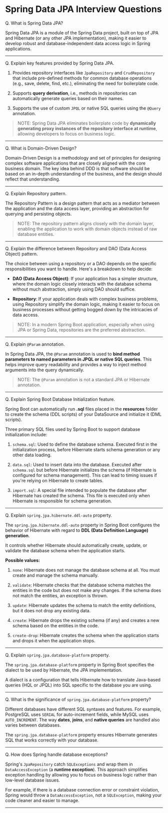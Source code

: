 # Spring Data JPA Interview Questions

Q. What is Spring Data JPA?

Spring Data JPA is a module of the Spring Data project, built on top of JPA and Hibernate (or any other JPA implementation), making it easier to develop robust and database-independent data access logic in Spring applications.

---

Q. Explain key features provided by Spring Data JPA.

1. Provides repository interfaces like `JpaRepository` and `CrudRepository` that include pre-defined methods for common database operations (e.g., save, delete, find, etc.), eliminating the need for boilerplate code. 

2. Supports **query derivation**, i.e., methods in repositories can automatically generate queries based on their names.

3. Supports the use of custom `JPQL` or native SQL queries using the `@Query` annotation.

> NOTE: Spring Data JPA eliminates boilerplate code by **dynamically generating proxy instances of the repository interface at runtime**, allowing developers to focus on business logic.

---

Q. What is Domain-Driven Design?

Domain-Driven Design is a methodology and set of principles for designing complex software applications that are closely aligned with the core business domain. The key idea behind DDD is that software should be based on an in-depth understanding of the business, and the design should reflect that understanding.

---

Q. Explain Repository pattern.

The Repository Pattern is a design pattern that acts as a mediator between the application and the data access layer, providing an abstraction for querying and persisting objects. 

> NOTE: The repository pattern aligns closely with the domain layer, enabling the application to work with domain objects instead of raw database entities.

---

Q. Explain the difference between Repository and DAO (Data Access Object) pattern.

The choice between using a repository or a DAO depends on the specific responsibilities you want to handle. Here's a breakdown to help decide:

- **DAO (Data Access Object)**: If your application has a simpler structure, where the domain logic closely interacts with the database schema without much abstraction, simply using DAO should suffice.

- **Repository**: If your application deals with complex business problems, using Repository simplify the domain logic, making it easier to focus on business processes without getting bogged down by the intricacies of data access.

> NOTE: In a modern Spring Boot application, especially when using JPA or Spring Data, repositories are the preferred abstraction.

---

Q. Explain `@Param` annotation.

In Spring Data JPA, the `@Param` annotation is used to **bind method parameters to named parameters in JPQL or native SQL queries**. This helps improve query readability and provides a way to inject method arguments into the query dynamically.

> NOTE: The `@Param` annotation is not a standard JPA or Hibernate annotation. 

---

Q. Explain Spring Boot Database Initialization feature.

Spring Boot can automatically run **.sql** files placed in the **resources** folder to create the schema (DDL scripts) of your DataSource and initialize it (DML scripts).

Three primary SQL files used by Spring Boot to support database initialization include: 

1. `schema.sql`: Used to define the database schema. Executed first in the initialization process, before Hibernate starts schema generation or any other data loading.

2. `data.sql`: Used to insert data into the database. Executed after `schema.sql` but before Hibernate initializes the schema (if Hibernate is configured for schema management). This can lead to timing issues if you're relying on Hibernate to create tables.

3. `import.sql`: A special file intended to populate the database after Hibernate has created the schema. This file is executed only when Hibernate is responsible for schema generation.

---

Q. Explain `spring.jpa.hibernate.ddl-auto` property.

The `spring.jpa.hibernate.ddl-auto` property in Spring Boot configures the behavior of Hibernate with regard to **DDL (Data Definition Language) generation**. 

It controls whether Hibernate should automatically create, update, or validate the database schema when the application starts.

**Possible values:**

1. `none`: Hibernate does not manage the database schema at all. You must create and manage the schema manually.

2. `validate`: Hibernate checks that the database schema matches the entities in the code but does not make any changes. If the schema does not match the entities, an exception is thrown.

3. `update`: Hibernate updates the schema to match the entity definitions, but it does not drop any existing data.

4. `create`: Hibernate drops the existing schema (if any) and creates a new schema based on the entities in the code.

5. `create-drop`: Hibernate creates the schema when the application starts and drops it when the application stops.

---

Q. Explain `spring.jpa.database-platform` property.

The `spring.jpa.database-platform` property in Spring Boot specifies the dialect to be used by Hibernate, the JPA implementation. 

A dialect is a configuration that tells Hibernate how to translate Java-based queries (HQL or JPQL) into SQL specific to the database you are using.

---

Q. What is the significance of `spring.jpa.database-platform` property?

Different databases have different SQL syntaxes and features. For example, PostgreSQL uses `SERIAL` for auto-increment fields, while MySQL uses `AUTO_INCREMENT`. The way **dates**, **joins**, and **native queries** are handled also varies between databases. 

The `spring.jpa.database-platform` property ensures Hibernate generates SQL that works correctly with your database.

---

Q. How does Spring handle database exceptions?

Spring's `JpaRepository` catch `SQLExceptions` and wrap them in `DataAccessException` (a **runtime exception**). This approach simplifies exception handling by allowing you to focus on business logic rather than low-level database issues.

For example, if there is a database connection error or constraint violation, Spring would throw a `DataAccessException`, not a `SQLException`, making your code cleaner and easier to manage.

---


